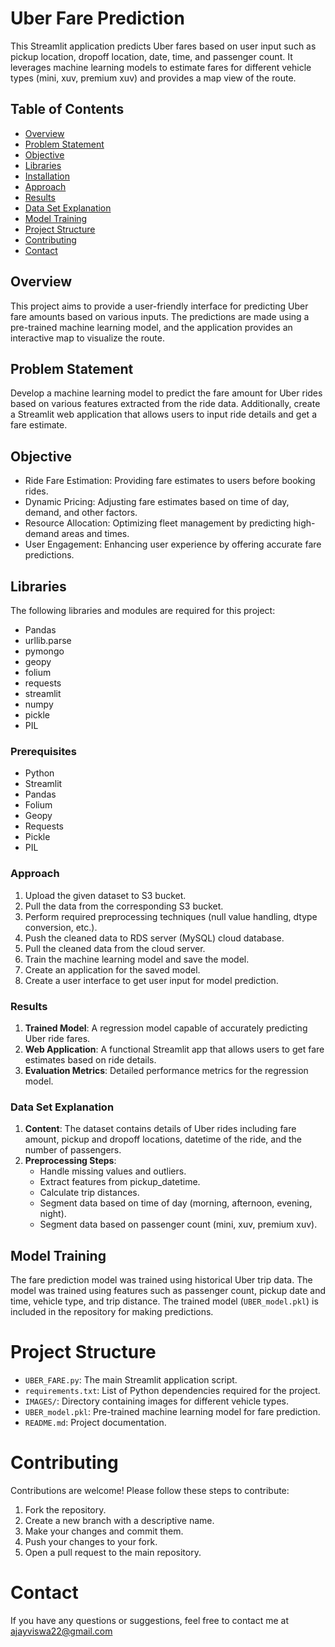 # Uber Fare Prediction

This Streamlit application predicts Uber fares based on user input such as pickup location, dropoff location, date, time, and passenger count. It leverages machine learning models to estimate fares for different vehicle types (mini, xuv, premium xuv) and provides a map view of the route.

## Table of Contents

- [Overview](#overview)
- [Problem Statement](#problem-statement)
- [Objective](#objective)
- [Libraries](#libraries)
- [Installation](#Prerequisites)
- [Approach](#Approach)
- [Results](#Results)
- [Data Set Explanation](#DataSetExplanation)
- [Model Training](#model-training)
- [Project Structure](#project-structure)
- [Contributing](#contributing)
- [Contact](#contact)

## Overview

This project aims to provide a user-friendly interface for predicting Uber fare amounts based on various inputs. The predictions are made using a pre-trained machine learning model, and the application provides an interactive map to visualize the route.

## Problem Statement

Develop a machine learning model to predict the fare amount for Uber rides based on various features extracted from the ride data. Additionally, create a Streamlit web application that allows users to input ride details and get a fare estimate.


## Objective

- Ride Fare Estimation: Providing fare estimates to users before booking rides.
- Dynamic Pricing: Adjusting fare estimates based on time of day, demand, and other factors.
- Resource Allocation: Optimizing fleet management by predicting high-demand areas and times.
- User Engagement: Enhancing user experience by offering accurate fare predictions.


## Libraries

The following libraries and modules are required for this project:
- Pandas
- urllib.parse
- pymongo
- geopy
- folium
- requests
- streamlit
- numpy
- pickle
- PIL

### Prerequisites

- Python
- Streamlit
- Pandas
- Folium
- Geopy
- Requests
- Pickle
- PIL


### Approach

1. Upload the given dataset to S3 bucket.
2. Pull the data from the corresponding S3 bucket.
3. Perform required preprocessing techniques (null value handling, dtype conversion, etc.).
4. Push the cleaned data to RDS server (MySQL) cloud database.
5. Pull the cleaned data from the cloud server.
6. Train the machine learning model and save the model.
7. Create an application for the saved model.
8. Create a user interface to get user input for model prediction.

### Results

1. **Trained Model**: A regression model capable of accurately predicting Uber ride fares.
2. **Web Application**: A functional Streamlit app that allows users to get fare estimates based on ride details.
3. **Evaluation Metrics**: Detailed performance metrics for the regression model.


### Data Set Explanation

1. **Content**: The dataset contains details of Uber rides including fare amount, pickup and dropoff locations, datetime of the ride, and the number of passengers.
2. **Preprocessing Steps**:
   - Handle missing values and outliers.
   - Extract features from pickup_datetime.
   - Calculate trip distances.
   - Segment data based on time of day (morning, afternoon, evening, night).
   - Segment data based on passenger count (mini, xuv, premium xuv).

## Model Training

The fare prediction model was trained using historical Uber trip data. The model was trained using features such as passenger count, pickup date and time, vehicle type, and trip distance. The trained model (`UBER_model.pkl`) is included in the repository for making predictions.

# Project Structure

- `UBER_FARE.py`: The main Streamlit application script.
- `requirements.txt`: List of Python dependencies required for the project.
- `IMAGES/`: Directory containing images for different vehicle types.
- `UBER_model.pkl`: Pre-trained machine learning model for fare prediction.
- `README.md`: Project documentation.

# Contributing

Contributions are welcome! Please follow these steps to contribute:

1. Fork the repository.
2. Create a new branch with a descriptive name.
3. Make your changes and commit them.
4. Push your changes to your fork.
5. Open a pull request to the main repository.


# Contact

If you have any questions or suggestions, feel free to contact me at ajayviswa22@gmail.com

